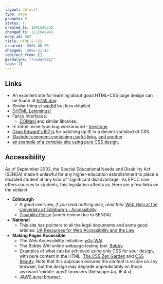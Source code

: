 ```yaml
---
layout: default
type: page
promote: 0
status: 1
created_ts: 1091546635
changed_ts: 1132042943
node_id: 982
title: HTML & CSS
created: '2004-08-03'
changed: '2005-11-15'
redirect_from: []
permalink: "/node/982/"
tags: []
---
```

## Links
* An excellent site for learning about good HTML+CSS page design can be found at [HTMLdog](http://www.htmldog.com/).
* Similar thing at [wpdfd](http://www.wpdfd.com/editorial/basics/) but less detailed.
* [DHTML Lemmings!](http://193.151.73.87/games/lemmings/)
* Fancy Interfaces:
    * [DOMapi](http://www.domapi.com/) and similar libraries.
* IE xhtml mime type bug workaround - [keystone](http://keystonewebsites.com/articles/mime_type.php).
* [Dean Edward's IE7 js](http://dean.edwards.name/IE7/) for patching up IE to a decent standard of CSS.
* [Slashdot comment containing useful links](http://books.slashdot.org/comments.pl?sid=123868&threshold=1&commentsort=0&tid=156&tid=126&tid=95&tid=6&mode=thread&cid=10400625), [and another](http://books.slashdot.org/comments.pl?sid=123868&threshold=1&commentsort=0&tid=156&tid=126&tid=95&tid=6&mode=thread&pid=10400625#10400950).
* [an example of a complex site using pure CSS design](http://www.mezzoblue.com/).

##  Accessibility
As of September 2002, the Special Educational Needs and Disability Act (SENDA) made it unlawful for any higher-education establishment to place a disabled student at any kind of 'significant disadvantage'.  As EPCC now offers courses to students, this legislation affects us.  Here are a few links on the subject.
* __Edinburgh__
    * A good overview, _if you read nothing else, read this_: [Web Help at the Univeristy of Edinburgh - Accessibility](http://webhelp.ucs.ed.ac.uk/docs/accessibility.html).
    * [Disability Policy](http://www.disability-office.ed.ac.uk/disability_policy99.htm) (under review due to SENDA).
* __National__
    * This site has pointers to all the legal documents and some good articles: [UK Resources for Web Accessibility and the Law](http://www.web-accessibility.org.uk/)
* __Making Pages Accessible__
    * The Web Accessibility Initiative: [w3c WAI](http://www.w3.org/WAI/)
    * The Bobby WAI online webpage testing tool: [Bobby](http://bobby.watchfire.com/)
    * Examples of what can be achieved using only CSS for your design, with pure content in the HTML: [The CSS Zen Garden](http://www.csszengarden.com/) and [CSS Beauty](http://www.cssbeauty.com/).  Note that this approach ensures the _content_ is visible on any browser, but the _design_ may degrade unpredictably on those awkward 'middle-aged' browsers (Netscape 4.x, IE 4.x).
    * [JAWS aural browser](http://www.freedomscientific.com/).

